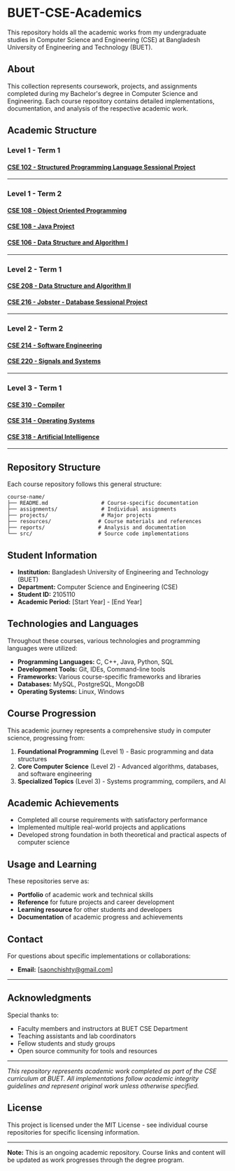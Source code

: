 # BUET-CSE-Academics

This repository holds all the academic works from my undergraduate studies in Computer Science and Engineering (CSE) at Bangladesh University of Engineering and Technology (BUET).

## About

This collection represents coursework, projects, and assignments completed during my Bachelor's degree in Computer Science and Engineering. Each course repository contains detailed implementations, documentation, and analysis of the respective academic work.

## Academic Structure

### Level 1 - Term 1

#### [CSE 102 - Structured Programming Language Sessional Project](https://github.com/Saon110/Muslim-s-Day)

---

### Level 1 - Term 2

#### [CSE 108 - Object Oriented Programming](https://github.com/Saon110/OOP_offlines)
#### [CSE 108 - Java Project](https://github.com/Saon110/Restaurant_Management_App)

#### [CSE 106 - Data Structure and Algorithm I](https://github.com/Saon110/DSA_assignments_1-2)

---

### Level 2 - Term 1

#### [CSE 208 - Data Structure and Algorithm II](https://github.com/Saon110/DSA_II_2-1)

#### [CSE 216 - Jobster - Database Sessional Project](https://github.com/Saon110/Jobster)

---

### Level 2 - Term 2

#### [CSE 214 - Software Engineering](https://github.com/Saon110/SWE_2-2)

#### [CSE 220 - Signals and Systems](https://github.com/Saon110/CSE_220_signal)

---

### Level 3 - Term 1

#### [CSE 310 - Compiler](https://github.com/Saon110/Compiler_CSE_310)

#### [CSE 314 - Operating Systems](https://github.com/Saon110/Operating_System)

#### [CSE 318 - Artificial Intelligence](https://github.com/Saon110/Artificial-Intelligence)

---

## Repository Structure

Each course repository follows this general structure:

```
course-name/
├── README.md                 # Course-specific documentation
├── assignments/              # Individual assignments
├── projects/                 # Major projects
├── resources/               # Course materials and references
├── reports/                 # Analysis and documentation
└── src/                     # Source code implementations
```

## Student Information

- **Institution:** Bangladesh University of Engineering and Technology (BUET)
- **Department:** Computer Science and Engineering (CSE)
- **Student ID:** 2105110
- **Academic Period:** [Start Year] - [End Year]

## Technologies and Languages

Throughout these courses, various technologies and programming languages were utilized:

- **Programming Languages:** C, C++, Java, Python, SQL
- **Development Tools:** Git, IDEs, Command-line tools
- **Frameworks:** Various course-specific frameworks and libraries
- **Databases:** MySQL, PostgreSQL, MongoDB
- **Operating Systems:** Linux, Windows

## Course Progression

This academic journey represents a comprehensive study in computer science, progressing from:

1. **Foundational Programming** (Level 1) - Basic programming and data structures
2. **Core Computer Science** (Level 2) - Advanced algorithms, databases, and software engineering
3. **Specialized Topics** (Level 3) - Systems programming, compilers, and AI

## Academic Achievements

- Completed all course requirements with satisfactory performance
- Implemented multiple real-world projects and applications
- Developed strong foundation in both theoretical and practical aspects of computer science

## Usage and Learning

These repositories serve as:

- **Portfolio** of academic work and technical skills
- **Reference** for future projects and career development
- **Learning resource** for other students and developers
- **Documentation** of academic progress and achievements

## Contact

For questions about specific implementations or collaborations:

- **Email:** [saonchishty@gmail.com]

---

## Acknowledgments

Special thanks to:

- Faculty members and instructors at BUET CSE Department
- Teaching assistants and lab coordinators
- Fellow students and study groups
- Open source community for tools and resources

---

*This repository represents academic work completed as part of the CSE curriculum at BUET. All implementations follow academic integrity guidelines and represent original work unless otherwise specified.*

## License

This project is licensed under the MIT License - see individual course repositories for specific licensing information.

---

**Note:** This is an ongoing academic repository. Course links and content will be updated as work progresses through the degree program.
